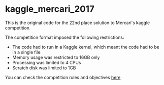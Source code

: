 # kaggle_mercari_2017

This is the original code for the 22nd place solution to Mercari's kaggle competition.

The competition format imposed the following restrictions:

  - The code had to run in a Kaggle kernel, which meant the code had to be in a single file
  - Memory usage was restricted to 16GB only 
  - Processing was limited to 4 CPUs
  - Scratch disk was limited to 1GB
  
You can check the competition rules and objectives [here](https://www.kaggle.com/c/mercari-price-suggestion-challenge)

